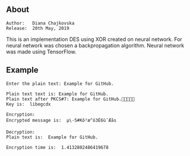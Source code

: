 ## About

```text
Author:   Diana Chajkovska
Release:  20th May, 2019
```

This is an implementation DES using XOR created on neural network. For neural network was chosen a backpropagation algorithm. Neural network was made using TensorFlow.

## Example

```text
Enter the plain text: Example for GitHub.

Plain text text is: Example for GitHub.
Plain text after PKCS#7: Example for GitHub.
Key is:  libegcdx

Encryption: 
Encrypted message is:  µ\-5#Kô²æ^ö3È6ù¯­Æãs

Decryption: 
Plain text is:  Example for GitHub.

Encryption time is:  1.4132802486419678
```

